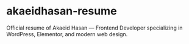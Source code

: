 # akaeidhasan-resume
Official resume of Akaeid Hasan — Frontend Developer specializing in WordPress, Elementor, and modern web design.
